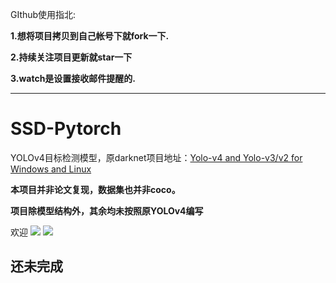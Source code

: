 GIthub使用指北:

**1.想将项目拷贝到自己帐号下就fork一下.**

**2.持续关注项目更新就star一下**

**3.watch是设置接收邮件提醒的.**

---

# SSD-Pytorch 

YOLOv4目标检测模型，原darknet项目地址：[Yolo-v4 and Yolo-v3/v2 for Windows and Linux](https://github.com/AlexeyAB/darknet)

**本项目并非论文复现，数据集也并非coco。**

**项目除模型结构外，其余均未按照原YOLOv4编写**


欢迎
[![](https://img.shields.io/github/stars/yatengLG/YOLOv4-Pytorch.svg)](https://github.com/yatengLG/YOLOv4-Pytorch/stargazers) 
[![](https://img.shields.io/github/forks/yatengLG/YOLOv4-Pytorch.svg)](https://github.com/yatengLG/YOLOv4-Pytorch/members)

## 还未完成